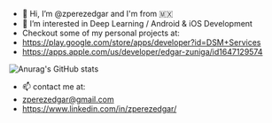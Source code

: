 - 👋 Hi, I’m @zperezedgar and I'm from 🇲🇽
- 👀 I’m interested in Deep Learning / Android & iOS Development
- Checkout some of my personal projects at:
- https://play.google.com/store/apps/developer?id=DSM+Services
- https://apps.apple.com/us/developer/edgar-zuniga/id1647129574

![Anurag's GitHub stats](https://github-readme-stats.vercel.app/api?username=zperezedgar&count_private=true&show_icons=true)

<!----
[![Top Langs](https://github-readme-stats.vercel.app/api/top-langs/?username=zperezedgar&count_private=true)](https://github.com/zperezedgar/github-readme-stats)
--->

<!----
![badges1](https://dev-to-uploads.s3.amazonaws.com/uploads/articles/6n8fc8zw8pawxveffitx.png)
--->

<!---- 🌱 I’m currently learning ...
- 💞️ I’m looking to collaborate on:--->
- 📫 contact me at: 
- zperezedgar@gmail.com
- https://www.linkedin.com/in/zperezedgar/

<!----
<h3 align="left">Connect with me:</h3>
<p align="left">
<a href="your link" target="blank"><img align="center" src="https://cdn.jsdelivr.net/npm/simple-icons@3.0.1/icons/twitter.svg" alt="" height="30" width="40" /></a>
<a href="your link" target="blank"><img align="center" src="https://cdn.jsdelivr.net/npm/simple-icons@3.0.1/icons/linkedin.svg" alt="" height="30" width="40" /></a>
<a href="your link" target="blank"><img align="center" src="https://cdn.jsdelivr.net/npm/simple-icons@3.0.1/icons/instagram.svg" alt="" height="30" width="40" /></a>
<a href="your link" target="blank"><img align="center" src="https://cdn.jsdelivr.net/npm/simple-icons@3.0.1/icons/youtube.svg" alt="" height="30" width="40" /></a>
</p>
--->

<!---
zperezedgar/zperezedgar is a ✨ special ✨ repository because its `README.md` (this file) appears on your GitHub profile.
You can click the Preview link to take a look at your changes.
--->
